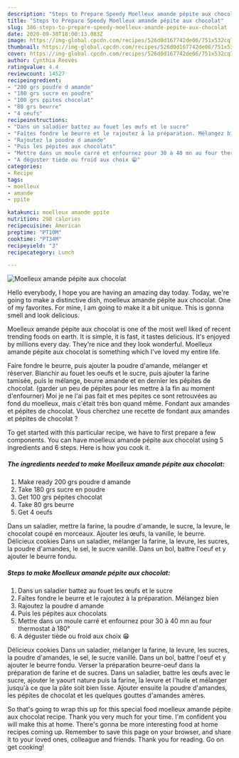 ```yaml
---
description: "Steps to Prepare Speedy Moelleux amande pépite aux chocolat"
title: "Steps to Prepare Speedy Moelleux amande pépite aux chocolat"
slug: 386-steps-to-prepare-speedy-moelleux-amande-pepite-aux-chocolat
date: 2020-09-30T18:00:13.083Z
image: https://img-global.cpcdn.com/recipes/526d0d167742de06/751x532cq70/moelleux-amande-pepite-aux-chocolat-photo-principale-de-la-recette.jpg
thumbnail: https://img-global.cpcdn.com/recipes/526d0d167742de06/751x532cq70/moelleux-amande-pepite-aux-chocolat-photo-principale-de-la-recette.jpg
cover: https://img-global.cpcdn.com/recipes/526d0d167742de06/751x532cq70/moelleux-amande-pepite-aux-chocolat-photo-principale-de-la-recette.jpg
author: Cynthia Reeves
ratingvalue: 4.4
reviewcount: 14527
recipeingredient:
- "200 grs poudre d amande"
- "180 grs sucre en poudre"
- "100 grs ppites chocolat"
- "80 grs beurre"
- "4 oeufs"
recipeinstructions:
- "Dans un saladier battez au fouet les œufs et le sucre"
- "Faîtes fondre le beurre et le rajoutez à la préparation. Mélangez bien"
- "Rajoutez la poudre d amande"
- "Puis les pépites aux chocolats"
- "Mettre dans un moule carré et enfournez pour 30 à 40 mn au four thermostat à 180°"
- "A déguster tiède ou froid aux choix 😁"
categories:
- Recipe
tags:
- moelleux
- amande
- ppite

katakunci: moelleux amande ppite 
nutrition: 298 calories
recipecuisine: American
preptime: "PT10M"
cooktime: "PT34M"
recipeyield: "3"
recipecategory: Lunch

---
```



![Moelleux amande pépite aux chocolat](https://img-global.cpcdn.com/recipes/526d0d167742de06/751x532cq70/moelleux-amande-pepite-aux-chocolat-photo-principale-de-la-recette.jpg)

Hello everybody, I hope you are having an amazing day today. Today, we're going to make a distinctive dish, moelleux amande pépite aux chocolat. One of my favorites. For mine, I am going to make it a bit unique. This is gonna smell and look delicious.

Moelleux amande pépite aux chocolat is one of the most well liked of recent trending foods on earth. It is simple, it is fast, it tastes delicious. It's enjoyed by millions every day. They're nice and they look wonderful. Moelleux amande pépite aux chocolat is something which I've loved my entire life.

Faire fondre le beurre, puis ajouter la poudre d&#39;amande, mélanger et réserver. Blanchir au fouet les oeufs et le sucre, puis ajouter la farine tamisée, puis le mélange, beurre amande et en dernier les pépites de chocolat. (garder un peu de pépites pour les mettre à la fin au moment d&#39;enfourner) Moi je ne l&#39;ai pas fait et mes pépites ce sont retrouvées au fond du moelleux, mais c&#39;était très bon quand même. Fondant aux amandes et pépites de chocolat. Vous cherchez une recette de fondant aux amandes et pépites de chocolat ?


To get started with this particular recipe, we have to first prepare a few components. You can have moelleux amande pépite aux chocolat using 5 ingredients and 6 steps. Here is how you cook it.

<!--inarticleads1-->

##### The ingredients needed to make Moelleux amande pépite aux chocolat:

1. Make ready 200 grs poudre d amande
1. Take 180 grs sucre en poudre
1. Get 100 grs pépites chocolat
1. Take 80 grs beurre
1. Get 4 oeufs


Dans un saladier, mettre la farine, la poudre d&#39;amande, le sucre, la levure, le chocolat coupé en morceaux. Ajouter les œufs, la vanille, le beurre. Délicieux cookies Dans un saladier, mélanger la farine, la levure, les sucres, la poudre d&#39;amandes, le sel, le sucre vanillé. Dans un bol, battre l&#39;oeuf et y ajouter le beurre fondu. 

<!--inarticleads2-->

##### Steps to make Moelleux amande pépite aux chocolat:

1. Dans un saladier battez au fouet les œufs et le sucre
1. Faîtes fondre le beurre et le rajoutez à la préparation. Mélangez bien
1. Rajoutez la poudre d amande
1. Puis les pépites aux chocolats
1. Mettre dans un moule carré et enfournez pour 30 à 40 mn au four thermostat à 180°
1. A déguster tiède ou froid aux choix 😁


Délicieux cookies Dans un saladier, mélanger la farine, la levure, les sucres, la poudre d&#39;amandes, le sel, le sucre vanillé. Dans un bol, battre l&#39;oeuf et y ajouter le beurre fondu. Verser la préparation beurre-oeuf dans la préparation de farine et de sucres. Dans un saladier, battre les œufs avec le sucre, ajouter le yaourt nature puis la farine, la levure et l&#39;huile et mélanger jusqu&#39;à ce que la pâte soit bien lisse. Ajouter ensuite la poudre d&#39;amandes, les pépites de chocolat et les quelques gouttes d&#39;amandes amères. 

So that's going to wrap this up for this special food moelleux amande pépite aux chocolat recipe. Thank you very much for your time. I'm confident you will make this at home. There's gonna be more interesting food at home recipes coming up. Remember to save this page on your browser, and share it to your loved ones, colleague and friends. Thank you for reading. Go on get cooking!
